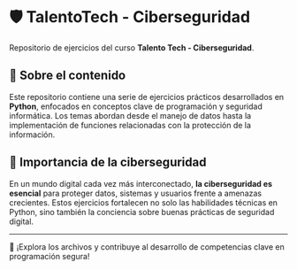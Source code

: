 # 🛡️ TalentoTech - Ciberseguridad

Repositorio de ejercicios del curso **Talento Tech - Ciberseguridad**.

## 🐍 Sobre el contenido

Este repositorio contiene una serie de ejercicios prácticos desarrollados en **Python**, enfocados en conceptos clave de programación y seguridad informática. Los temas abordan desde el manejo de datos hasta la implementación de funciones relacionadas con la protección de la información.

## 🔐 Importancia de la ciberseguridad

En un mundo digital cada vez más interconectado, **la ciberseguridad es esencial** para proteger datos, sistemas y usuarios frente a amenazas crecientes. Estos ejercicios fortalecen no solo las habilidades técnicas en Python, sino también la conciencia sobre buenas prácticas de seguridad digital.

---

📁 ¡Explora los archivos y contribuye al desarrollo de competencias clave en programación segura!
